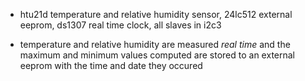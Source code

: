 * htu21d temperature and relative humidity sensor, 24lc512 external eeprom, ds1307 real time clock, all slaves in i2c3

* temperature and relative humidity are measured <i>real time</i> and the maximum and minimum values computed are stored to an external eeprom with the time and date they occured
